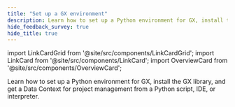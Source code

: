 ```yaml
---
title: "Set up a GX environment"
description: Learn how to set up a Python environment for GX, install the GX library, and get a Data Context for project management from a Python script, IDE, or interpreter.
hide_feedback_survey: true
hide_title: true
---
```


import LinkCardGrid from '@site/src/components/LinkCardGrid';
import LinkCard from '@site/src/components/LinkCard';
import OverviewCard from '@site/src/components/OverviewCard';

<OverviewCard title={frontMatter.title}>
  Learn how to set up a Python environment for GX, install the GX library, and get a Data Context for project management from a Python script, IDE, or interpreter.
</OverviewCard>


<LinkCardGrid>

  <LinkCard 
    topIcon 
    label="Install Python"
    description="Install the Python language and set up a virtual environment"
    to="/core/set_up_a_gx_environment/install_python" 
    icon="/img/expectation_icon.svg" 
  />
  
  <LinkCard 
    topIcon 
    label="Install GX"
    description="Install the GX Python library."
    to="/core/set_up_a_gx_environment/install_gx" 
    icon="/img/expectation_icon.svg" 
  />

  <LinkCard 
    topIcon 
    label="Install additional dependencies"
    description="Install additional dependencies for specific data sources or environments."
    to="/core/set_up_a_gx_environment/install_additional_dependencies" 
    icon="/img/expectation_icon.svg" 
  />

</LinkCardGrid>